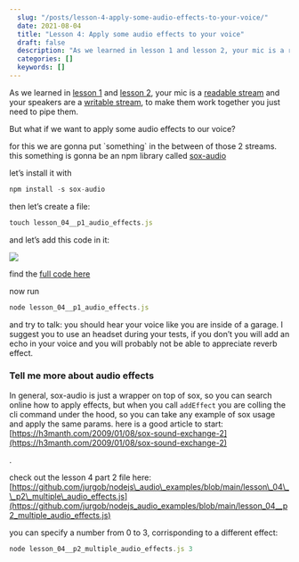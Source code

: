 ```yaml
---
  slug: "/posts/lesson-4-apply-some-audio-effects-to-your-voice/"
  date: 2021-08-04
  title: "Lesson 4: Apply some audio effects to your voice"
  draft: false
  description: "As we learned in lesson 1 and lesson 2, your mic is a readable stream and your speakers are a writable stream, to make them work together you just need to pipe them. for this we are gonna put…"
  categories: []
  keywords: []
---
```

  
As we learned in [lesson 1](https://medium.com/@jurgo.boemo/nodejs-audio-lesson-1-enter-the-mic-9df64d0c1ad3) and [lesson 2](https://medium.com/@jurgo.boemo/nodejs-audio-lesson-2-math-and-music-baudio-for-the-win-e3ad98abf044), your mic is a [readable stream](https://nodejs.org/api/stream.html#stream_readable_streams) and your speakers are a [writable stream](https://nodejs.org/api/stream.html#stream_writable_streams), to make them work together you just need to pipe them.

But what if we want to apply some audio effects to our voice?

for this we are gonna put \`something\` in the between of those 2 streams. this something is gonna be an npm library called [sox-audio](https://www.npmjs.com/package/sox-audio)

let’s install it with

```js
npm install -s sox-audio
```

then let’s create a file:

```js
touch lesson_04__p1_audio_effects.js
```

and let’s add this code in it:

![](/images/lesson-4-apply-some-audio-effects-to-your-voice-0.png)

find the [full code here](https://github.com/jurgob/nodejs_audio_examples/blob/main/lesson_04__p1_audio_effects.js)

now run

```js
node lesson_04__p1_audio_effects.js
```

and try to talk: you should hear your voice like you are inside of a garage. I suggest you to use an headset during your tests, if you don’t you will add an echo in your voice and you will probably not be able to appreciate reverb effect.

### Tell me more about audio effects

In general, sox-audio is just a wrapper on top of sox, so you can search online how to apply effects, but when you call `addEffect` you are colling the cli command under the hood, so you can take any example of sox usage and apply the same params. here is a good article to start: [https://h3manth.com/2009/01/08/sox-sound-exchange-2](https://h3manth.com/2009/01/08/sox-sound-exchange-2)

.

check out the lesson 4 part 2 file here: [https://github.com/jurgob/nodejs\_audio\_examples/blob/main/lesson\_04\_\_p2\_multiple\_audio_effects.js](https://github.com/jurgob/nodejs_audio_examples/blob/main/lesson_04__p2_multiple_audio_effects.js)

you can specify a number from 0 to 3, corrisponding to a different effect:

```js
node lesson_04__p2_multiple_audio_effects.js 3  
  

```
  